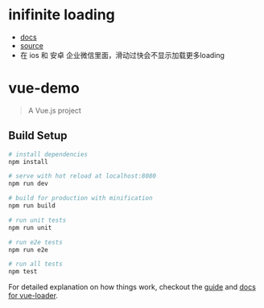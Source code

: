# inifinite loading

- [docs](https://peachscript.github.io/vue-infinite-loading/#!/spinners)
- [source](https://github.com/PeachScript/vue-infinite-loading/tree/v1.3.2)
- 在 ios 和 安卓 企业微信里面，滑动过快会不显示加载更多loading

# vue-demo

> A Vue.js project

## Build Setup

``` bash
# install dependencies
npm install

# serve with hot reload at localhost:8080
npm run dev

# build for production with minification
npm run build

# run unit tests
npm run unit

# run e2e tests
npm run e2e

# run all tests
npm test
```

For detailed explanation on how things work, checkout the [guide](http://vuejs-templates.github.io/webpack/) and [docs for vue-loader](http://vuejs.github.io/vue-loader).
